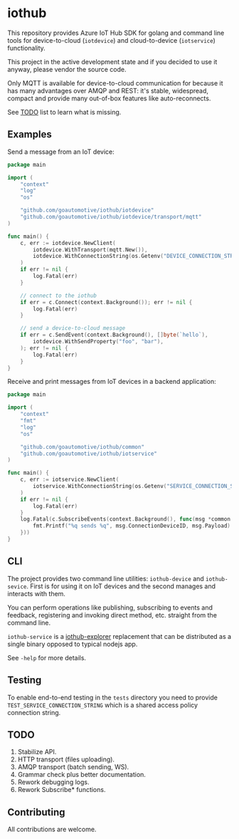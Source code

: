 # iothub

This repository provides Azure IoT Hub SDK for golang and command line tools for device-to-cloud (`iotdevice`) and cloud-to-device (`iotservice`) functionality.

This project in the active development state and if you decided to use it anyway, please vendor the source code.

Only MQTT is available for device-to-cloud communication for because it has many advantages over AMQP and REST: it's stable, widespread, compact and provide many out-of-box features like auto-reconnects.

See [TODO](https://github.com/goautomotive/iothub#todo) list to learn what is missing.

## Examples

Send a message from an IoT device:

```go
package main

import (
	"context"
	"log"
	"os"

	"github.com/goautomotive/iothub/iotdevice"
	"github.com/goautomotive/iothub/iotdevice/transport/mqtt"
)

func main() {
	c, err := iotdevice.NewClient(
		iotdevice.WithTransport(mqtt.New()),
		iotdevice.WithConnectionString(os.Getenv("DEVICE_CONNECTION_STRING")),
	)
	if err != nil {
		log.Fatal(err)
	}

	// connect to the iothub
	if err = c.Connect(context.Background()); err != nil {
		log.Fatal(err)
	}

	// send a device-to-cloud message
	if err = c.SendEvent(context.Background(), []byte(`hello`),
		iotdevice.WithSendProperty("foo", "bar"),
	); err != nil {
		log.Fatal(err)
	}
}
```

Receive and print messages from IoT devices in a backend application:

```go
package main

import (
	"context"
	"fmt"
	"log"
	"os"

	"github.com/goautomotive/iothub/common"
	"github.com/goautomotive/iothub/iotservice"
)

func main() {
	c, err := iotservice.NewClient(
		iotservice.WithConnectionString(os.Getenv("SERVICE_CONNECTION_STRING")),
	)
	if err != nil {
		log.Fatal(err)
	}
	log.Fatal(c.SubscribeEvents(context.Background(), func(msg *common.Message) {
		fmt.Printf("%q sends %q", msg.ConnectionDeviceID, msg.Payload)
	}))
}
```

## CLI

The project provides two command line utilities: `iothub-device` and `iothub-sevice`. First is for using it on IoT devices and the second manages and interacts with them. 

You can perform operations like publishing, subscribing to events and feedback, registering and invoking direct method, etc. straight from the command line.

`iothub-service` is a [iothub-explorer](https://github.com/Azure/iothub-explorer) replacement that can be distributed as a single binary opposed to typical nodejs app.

See `-help` for more details.

## Testing

To enable end-to-end testing in the `tests` directory you need to provide `TEST_SERVICE_CONNECTION_STRING` which is a shared access policy connection string.

## TODO

1. Stabilize API.
1. HTTP transport (files uploading).
1. AMQP transport (batch sending, WS).
1. Grammar check plus better documentation.
1. Rework debugging logs.
1. Rework Subscribe* functions.

## Contributing

All contributions are welcome.
